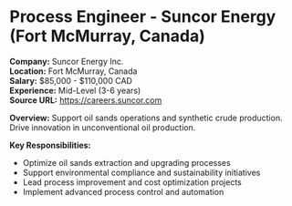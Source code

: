 # Process Engineer - Suncor Energy (Fort McMurray, Canada)

**Company:** Suncor Energy Inc.  
**Location:** Fort McMurray, Canada  
**Salary:** $85,000 - $110,000 CAD  
**Experience:** Mid-Level (3-6 years)  
**Source URL:** https://careers.suncor.com

**Overview:** Support oil sands operations and synthetic crude production. Drive innovation in unconventional oil production.

**Key Responsibilities:**
- Optimize oil sands extraction and upgrading processes
- Support environmental compliance and sustainability initiatives
- Lead process improvement and cost optimization projects
- Implement advanced process control and automation